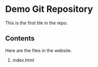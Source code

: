 # Demo Git Repository

This is the first tile in the repo.

## Contents

Here are the files in the website.

1. index.html